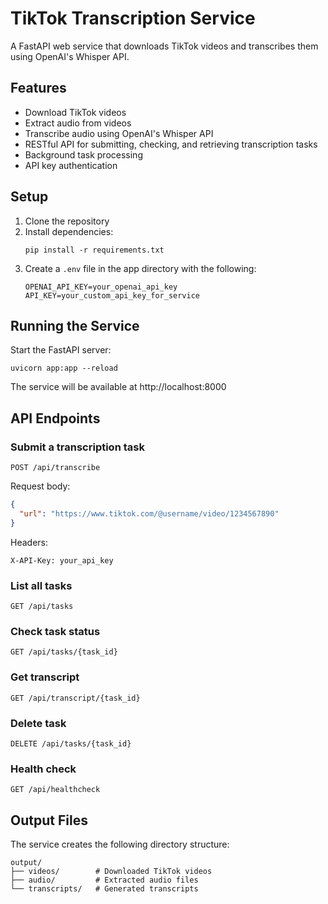 # TikTok Transcription Service

A FastAPI web service that downloads TikTok videos and transcribes them using OpenAI's Whisper API.

## Features

- Download TikTok videos
- Extract audio from videos
- Transcribe audio using OpenAI's Whisper API
- RESTful API for submitting, checking, and retrieving transcription tasks
- Background task processing
- API key authentication

## Setup

1. Clone the repository
2. Install dependencies:
   ```
   pip install -r requirements.txt
   ```
3. Create a `.env` file in the app directory with the following:
   ```
   OPENAI_API_KEY=your_openai_api_key
   API_KEY=your_custom_api_key_for_service
   ```

## Running the Service

Start the FastAPI server:

```
uvicorn app:app --reload
```

The service will be available at http://localhost:8000

## API Endpoints

### Submit a transcription task
```
POST /api/transcribe
```

Request body:
```json
{
  "url": "https://www.tiktok.com/@username/video/1234567890"
}
```

Headers:
```
X-API-Key: your_api_key
```

### List all tasks
```
GET /api/tasks
```

### Check task status
```
GET /api/tasks/{task_id}
```

### Get transcript
```
GET /api/transcript/{task_id}
```

### Delete task
```
DELETE /api/tasks/{task_id}
```

### Health check
```
GET /api/healthcheck
```

## Output Files

The service creates the following directory structure:
```
output/
├── videos/        # Downloaded TikTok videos
├── audio/         # Extracted audio files
└── transcripts/   # Generated transcripts
``` 